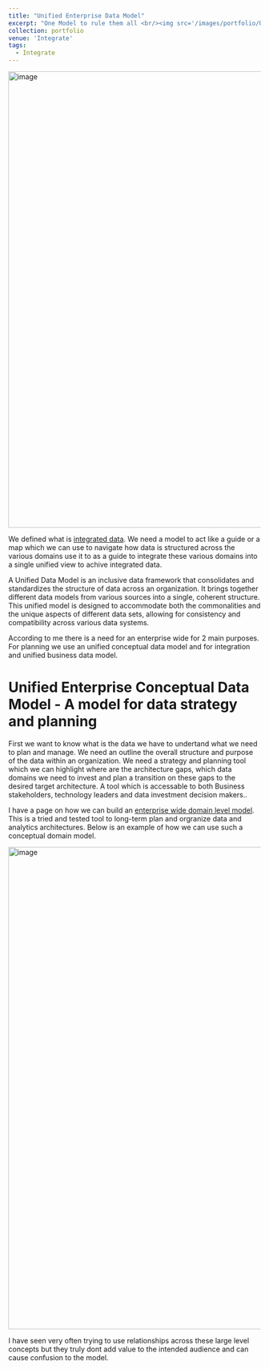 ```yaml
---
title: "Unified Enterprise Data Model"
excerpt: "One Model to rule them all <br/><img src='/images/portfolio/UnifiedDataModel.png'>"
collection: portfolio
venue: 'Integrate'
tags:
  - Integrate
---
```


<img width="912" alt="image" src="/images/portfolio/UnifiedDataModel.png">

We defined what is [integrated data](https://nuneskris.github.io/portfolio/1-1-2IntegratedData/). We need a model to act like a guide or a map which we can use to navigate how data is structured across the various domains use it to as a guide to integrate these various domains into a single unified view to achive integrated data.

A Unified Data Model is an inclusive data framework that consolidates and standardizes the structure of data across an organization. It brings together different data models from various sources into a single, coherent structure. This unified model is designed to accommodate both the commonalities and the unique aspects of different data sets, allowing for consistency and compatibility across various data systems.

According to me there is a need for an enterprise wide for 2 main purposes. For planning we use an unified conceptual data model and for integration and unified business data model.

# Unified Enterprise Conceptual Data Model - A model for data strategy and planning
First we want to know what is the data we have to undertand what we need to plan and manage. We need an outline the overall structure and purpose of the data within an organization. We need a strategy and planning tool which we can highlight where are the architecture gaps, which data domains we need to invest and plan a transition on these gaps to the desired target architecture. A tool which is accessable to both Business stakeholders, technology leaders and data investment decision makers..

I have a page on how we can build an [enterprise wide domain level model](https://nuneskris.github.io/publication/Domain-Oriented-Business-Capability-Map). This is a tried and tested tool to long-term plan and orgranize data and analytics architectures. Below is an example of how we can use such a conceptual domain model.

<img width="964" alt="image" src="/images/publications/datadomain.png">

I have seen very often trying to use relationships across these large level concepts but they truly dont add value to the intended audience and can cause confusion to the model.


